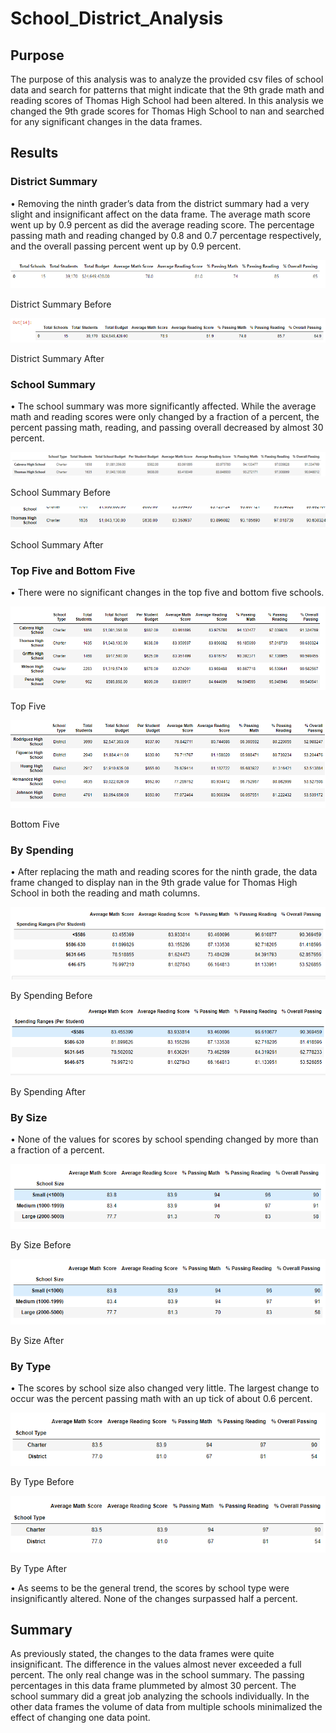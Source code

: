 # School_District_Analysis
## Purpose
The purpose of this analysis was to analyze the provided csv files of school data and search for patterns that might indicate that the 9th grade math and reading scores of Thomas High School had been altered. In this analysis we changed the 9th grade scores for Thomas High School to nan and searched for any significant changes in the data frames.
## Results
### District Summary
•	Removing the ninth grader’s data from the district summary had a very slight and insignificant affect on the data frame. The average math score went up by 0.9 percent as did the average reading score. The percentage passing math and reading changed by 0.8 and 0.7 percentage respectively, and the overall passing percent went up by 0.9 percent.

![District Summary Before](https://github.com/TannerOrmanoski/School_District_Analysis/blob/main/District%20Summary%20Before.png)

District Summary Before

![](https://github.com/TannerOrmanoski/School_District_Analysis/blob/main/district%20summary%20after.png)

District Summary After

### School Summary
•	The school summary was more significantly affected. While the average math and reading scores were only changed by a fraction of a percent, the percent passing math, reading, and passing overall decreased by almost 30 percent. 

![](https://github.com/TannerOrmanoski/School_District_Analysis/blob/main/school%20summary%20before.png)

School Summary Before

![](https://github.com/TannerOrmanoski/School_District_Analysis/blob/main/school%20summary%20after.png)

School Summary After

### Top Five and Bottom Five
•	There were no significant changes in the top five and bottom five schools.

![](https://github.com/TannerOrmanoski/School_District_Analysis/blob/main/top%20five.png)

Top Five

![](https://github.com/TannerOrmanoski/School_District_Analysis/blob/main/bottom%20five.png)

Bottom Five

### By Spending
•	After replacing the math and reading scores for the ninth grade, the data frame changed to display nan in the 9th grade value for Thomas High School in both the reading and math columns.

![](https://github.com/TannerOrmanoski/School_District_Analysis/blob/main/spending%20summary%20before.png)

By Spending Before

![](https://github.com/TannerOrmanoski/School_District_Analysis/blob/main/spending%20summary%20after.png)

By Spending After

### By Size
•	None of the values for scores by school spending changed by more than a fraction of a percent.

![](https://github.com/TannerOrmanoski/School_District_Analysis/blob/main/by%20size%20before.png)

By Size Before

![](https://github.com/TannerOrmanoski/School_District_Analysis/blob/main/by%20size%20after.png)

By Size After

### By Type
•	The scores by school size also changed very little. The largest change to occur was the percent passing math with an up tick of about 0.6 percent.

![](https://github.com/TannerOrmanoski/School_District_Analysis/blob/main/by%20type%20before.png)

By Type Before

![](https://github.com/TannerOrmanoski/School_District_Analysis/blob/main/by%20type%20after.png)

By Type After

•	As seems to be the general trend, the scores by school type were insignificantly altered. None of the changes surpassed half a percent.

## Summary 

As previously stated, the changes to the data frames were quite insignificant. The difference in the values almost never exceeded a full percent. The only real change was in the school summary. The passing percentages in this data frame plummeted by almost 30 percent. The school summary did a great job analyzing the schools individually. In the other data frames the volume of data from multiple schools minimalized the effect of changing one data point. 
